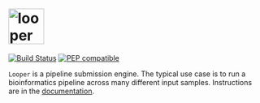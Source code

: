 # <img src="docs/img/looper_logo.svg" alt="looper logo" height="70">
 
[![Build Status](https://travis-ci.org/pepkit/looper.svg?branch=master)](https://travis-ci.org/pepkit/looper)
[![PEP compatible](http://pepkit.github.io/img/PEP-compatible-green.svg)](http://pepkit.github.io)

`Looper` is a pipeline submission engine. The typical use case is to run a bioinformatics pipeline across many different input samples. Instructions are in the [documentation](http://code.databio.org/looper/).
